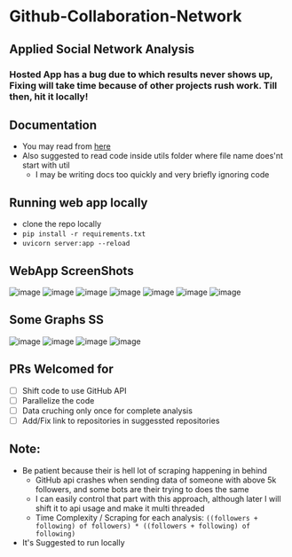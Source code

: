 # Github-Collaboration-Network
## Applied Social Network Analysis

### Hosted App has a bug due to which results never shows up, Fixing will take time because of other projects rush work. Till then, hit it locally!


## Documentation
- You may read from [here](https://gitgram.herokuapp.com/documentation)
- Also suggested to read code inside utils folder where file name does'nt start with util
  - I may be writing docs too quickly and very briefly ignoring code
  
## Running web app locally
- clone the repo locally
- `pip install -r requirements.txt`
- `uvicorn server:app --reload`


## WebApp ScreenShots
![image](https://user-images.githubusercontent.com/41824020/97091109-e9c60780-1656-11eb-892a-658770664f8a.png)
![image](https://user-images.githubusercontent.com/41824020/97091074-a4093f00-1656-11eb-8314-2364296fc729.png)
![image](https://user-images.githubusercontent.com/41824020/97091083-b4211e80-1656-11eb-9bc0-055d9779a4a3.png)
![image](https://user-images.githubusercontent.com/41824020/97091282-73c2a000-1658-11eb-87dc-c3ef2792ce14.png)
![image](https://user-images.githubusercontent.com/41824020/97091556-4971e200-165a-11eb-9791-a30828225bce.png)
![image](https://user-images.githubusercontent.com/41824020/97091671-1a0fa500-165b-11eb-9465-e9aae2eea97d.png)
![image](https://user-images.githubusercontent.com/41824020/97091737-b9cd3300-165b-11eb-9806-f0b8507fd4ff.png)

## Some Graphs SS
![image](https://user-images.githubusercontent.com/41824020/97091015-3e1cb780-1656-11eb-850b-db7eb22709dd.png)
![image](https://user-images.githubusercontent.com/41824020/97091020-4e349700-1656-11eb-99a4-18553482dcff.png)
![image](https://user-images.githubusercontent.com/41824020/97091048-7f14cc00-1656-11eb-873a-e3ad514a3cbb.png)
![image](https://user-images.githubusercontent.com/41824020/97091056-8cca5180-1656-11eb-81c2-63e946e59d09.png)

## PRs Welcomed for
- [ ] Shift code to use GitHub API
- [ ] Parallelize the code
- [ ] Data cruching only once for complete analysis
- [ ] Add/Fix link to repositories in suggessted repositories

## Note:
- Be patient because their is hell lot of scraping happening in behind
  - GitHub api crashes when sending data of someone with above 5k followers, and some bots are their trying to does the same
  - I can easily control that part with this approach, although later I will shift it to api usage and make it multi threaded
  - Time Complexity / Scraping for each analysis: `((followers + following) of followers) * ((followers + following) of following)`
- It's Suggested to run locally
